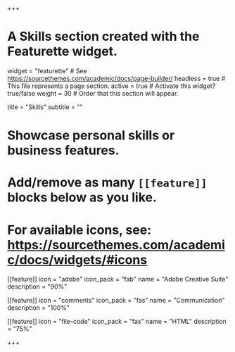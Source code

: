 +++
# A Skills section created with the Featurette widget.
widget = "featurette"  # See https://sourcethemes.com/academic/docs/page-builder/
headless = true  # This file represents a page section.
active = true  # Activate this widget? true/false
weight = 30  # Order that this section will appear.

title = "Skills"
subtitle = ""

# Showcase personal skills or business features.
# 
# Add/remove as many `[[feature]]` blocks below as you like.
# 
# For available icons, see: https://sourcethemes.com/academic/docs/widgets/#icons

[[feature]]
  icon = "adobe"
  icon_pack = "fab"
  name = "Adobe Creative Suite"
  description = "90%"
  
[[feature]]
  icon = "comments"
  icon_pack = "fas"
  name = "Communication"
  description = "100%"  

[[feature]]
  icon = "file-code"
  icon_pack = "fas"
  name = "HTML"
  description = "75%"
  
+++

